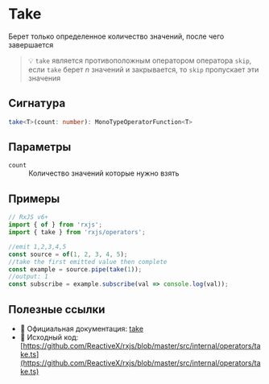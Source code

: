 # Take

Берет только определенное количество значений, после чего завершается

> 💡 `take` является противоположным оператором оператора `skip`, если `take` берет *n* значений и закрывается, то `skip` пропускает эти значения

## Сигнатура

```ts
take<T>(count: number): MonoTypeOperatorFunction<T>
```

## Параметры

<dl>
  <dt><code>count</code></dt>
  <dd>Количество значений которые нужно взять</dd>
</dl>

## Примеры

```ts
// RxJS v6+
import { of } from 'rxjs';
import { take } from 'rxjs/operators';

//emit 1,2,3,4,5
const source = of(1, 2, 3, 4, 5);
//take the first emitted value then complete
const example = source.pipe(take(1));
//output: 1
const subscribe = example.subscribe(val => console.log(val));
```

## Полезные ссылки

- 📰 Официальная документация: [take](https://rxjs.dev/api/operators/take)
- 📁 Исходный код: [https://github.com/ReactiveX/rxjs/blob/master/src/internal/operators/take.ts](https://github.com/ReactiveX/rxjs/blob/master/src/internal/operators/take.ts)
